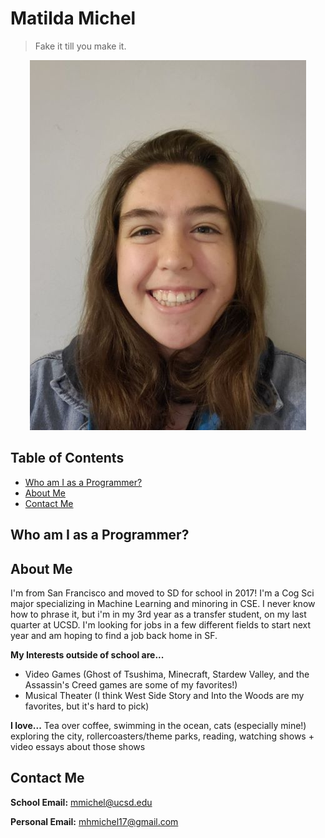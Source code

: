 # Matilda Michel

> Fake it till you make it.

<p align="center">
  
   <img src="profesh_selfie_small.jpg">
</p>

## Table of Contents
- [Who am I as a Programmer?](https://mhm1117.github.io/CSE110/#who-am-i-as-a-programmer)
- [About Me](https://mhm1117.github.io/CSE110/#about-me)
- [Contact Me](https://mhm1117.github.io/CSE110/#contact-me)

## Who am I as a Programmer?

## About Me
I'm from San Francisco and moved to SD for school in 2017! I'm a Cog Sci major specializing in Machine Learning and minoring in CSE. I never know how to phrase it, but i'm in my 3rd year as a transfer student, on my last quarter at UCSD. I'm looking for jobs in a few different fields to start next year and am hoping to find a job back home in SF.

**My Interests outside of school are...**
- Video Games (Ghost of Tsushima, Minecraft, Stardew Valley, and the Assassin's Creed games are some of my favorites!)
- Musical Theater (I think West Side Story and Into the Woods are my favorites, but it's hard to pick)

**I love...** Tea over coffee, swimming in the ocean, cats (especially mine!) exploring the city, rollercoasters/theme parks, reading, watching shows + video essays about those shows

## Contact Me
**School Email:** mmichel@ucsd.edu

**Personal Email:** mhmichel17@gmail.com
